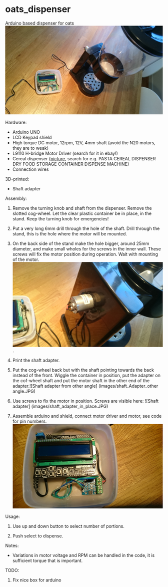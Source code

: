 # oats_dispenser
Arduino based dispenser for oats
![Assembly](images/full_assembly.JPG)

Hardware:
* Arduino UNO
* LCD Keypad shield
* High torque DC motor, 12rpm, 12V, 4mm shaft (avoid the N20 motors, they are to weak)
* L9110 H-bridge Motor Driver (search for it in ebay!)
* Cereal dispenser ([picture](images/dispenser.jpg), search for e.g. PASTA CEREAL DISPENSER DRY FOOD STORAGE CONTAINER DISPENSE MACHINE)
* Connection wires

3D-printed:
* Shaft adapter

Assembly:

1. Remove the turning knob and shaft from the dispenser. Remove the slotted cog-wheel. Let the clear plastic container be in place, in the stand. Keep the turning knob for emergencies!

2. Put a very long 6mm drill through the hole of the shaft. Drill through the stand, this is the hole where the motor will be mounted.

3. On the back side of the stand make the hole bigger, around 25mm diameter, and make small wholes for the screws in the inner wall. These screws will fix the motor position during operation. Wait with mounting of the motor. ![Motor from back of stand](images/motor_back_of_stand.JPG).

4. Print the shaft adapter.

5. Put the cog-wheel back but with the shaft pointing towards the back instead of the front. Wiggle the container in position, put the adapter on the cof-wheel shaft and put the motor shaft in the other end of the adapter.![Shaft adapter from other angle] (images/shaft_Adapter_other angle.JPG)

6. Use screws to fix the motor in position. Screws are visible here: ![Shaft adapter] (images/shaft_adapter_in_place.JPG)

7. Assemble arduino and shield, connect motor driver and motor, see code for pin numbers. ![Arduino and shield](images/arduino+shield+driver.JPG)

Usage:

1. Use up and down button to select number of portions.

2. Push select to dispense. 

Notes:
* Variations in motor voltage and RPM can be handled in the code, it is sufficient torque that is important.

TODO:

1. Fix nice box for arduino
